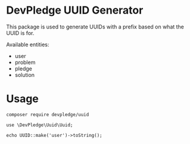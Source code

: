 # DevPledge UUID Generator

This package is used to generate UUIDs with a prefix based on what the UUID is for.

Available entities:
* user
* problem
* pledge
* solution

# Usage
```
composer require devpledge/uuid
```
```
use \DevPledge\Uuid\Uuid;

echo UUID::make('user')->toString();
```